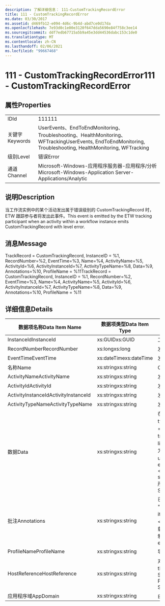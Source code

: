 ```yaml
---
description: 了解详细信息： 111-CustomTrackingRecordError
title: 111 - CustomTrackingRecordError
ms.date: 03/30/2017
ms.assetid: d469fb12-e094-4d6c-9b4d-abd7ce0d17da
ms.openlocfilehash: 7e93d0c1e00e3120f647dda5690e84f758c3ee14
ms.sourcegitcommit: ddf7edb67715a5b9a45e3dd44536dabc153c1de0
ms.translationtype: MT
ms.contentlocale: zh-CN
ms.lasthandoff: 02/06/2021
ms.locfileid: "99667468"
---
```

# <a name="111---customtrackingrecorderror"></a><span data-ttu-id="49787-103">111 - CustomTrackingRecordError</span><span class="sxs-lookup"><span data-stu-id="49787-103">111 - CustomTrackingRecordError</span></span>

## <a name="properties"></a><span data-ttu-id="49787-104">属性</span><span class="sxs-lookup"><span data-stu-id="49787-104">Properties</span></span>  
  
|||  
|-|-|  
|<span data-ttu-id="49787-105">ID</span><span class="sxs-lookup"><span data-stu-id="49787-105">Id</span></span>|<span data-ttu-id="49787-106">111</span><span class="sxs-lookup"><span data-stu-id="49787-106">111</span></span>|  
|<span data-ttu-id="49787-107">关键字</span><span class="sxs-lookup"><span data-stu-id="49787-107">Keywords</span></span>|<span data-ttu-id="49787-108">UserEvents、EndToEndMonitoring、Troubleshooting、HealthMonitoring、WFTracking</span><span class="sxs-lookup"><span data-stu-id="49787-108">UserEvents, EndToEndMonitoring, Troubleshooting, HealthMonitoring, WFTracking</span></span>|  
|<span data-ttu-id="49787-109">级别</span><span class="sxs-lookup"><span data-stu-id="49787-109">Level</span></span>|<span data-ttu-id="49787-110">错误</span><span class="sxs-lookup"><span data-stu-id="49787-110">Error</span></span>|  
|<span data-ttu-id="49787-111">通道</span><span class="sxs-lookup"><span data-stu-id="49787-111">Channel</span></span>|<span data-ttu-id="49787-112">Microsoft-Windows-应用程序服务器-应用程序/分析</span><span class="sxs-lookup"><span data-stu-id="49787-112">Microsoft-Windows-Application Server-Applications/Analytic</span></span>|  
  
## <a name="description"></a><span data-ttu-id="49787-113">说明</span><span class="sxs-lookup"><span data-stu-id="49787-113">Description</span></span>  

 <span data-ttu-id="49787-114">当工作流实例中的某个活动发出属于错误级别的 CustomTrackingRecord 时，ETW 跟踪参与者将发出此事件。</span><span class="sxs-lookup"><span data-stu-id="49787-114">This event is emitted by the ETW tracking participant when an activity within a workflow instance emits CustomTrackingRecord with level error.</span></span>  
  
## <a name="message"></a><span data-ttu-id="49787-115">消息</span><span class="sxs-lookup"><span data-stu-id="49787-115">Message</span></span>  

 <span data-ttu-id="49787-116">TrackRecord = CustomTrackingRecord, InstanceID = %1, RecordNumber=%2, EventTime=%3, Name=%4, ActivityName=%5, ActivityId=%6, ActivityInstanceId=%7, ActivityTypeName=%8, Data=%9, Annotations=%10, ProfileName = %11</span><span class="sxs-lookup"><span data-stu-id="49787-116">TrackRecord = CustomTrackingRecord, InstanceID = %1, RecordNumber=%2, EventTime=%3, Name=%4, ActivityName=%5, ActivityId=%6, ActivityInstanceId=%7, ActivityTypeName=%8, Data=%9, Annotations=%10, ProfileName = %11</span></span>  
  
## <a name="details"></a><span data-ttu-id="49787-117">详细信息</span><span class="sxs-lookup"><span data-stu-id="49787-117">Details</span></span>  
  
|<span data-ttu-id="49787-118">数据项名称</span><span class="sxs-lookup"><span data-stu-id="49787-118">Data Item Name</span></span>|<span data-ttu-id="49787-119">数据项类型</span><span class="sxs-lookup"><span data-stu-id="49787-119">Data Item Type</span></span>|<span data-ttu-id="49787-120">说明</span><span class="sxs-lookup"><span data-stu-id="49787-120">Description</span></span>|  
|--------------------|--------------------|-----------------|  
|<span data-ttu-id="49787-121">InstanceId</span><span class="sxs-lookup"><span data-stu-id="49787-121">InstanceId</span></span>|<span data-ttu-id="49787-122">xs:GUID</span><span class="sxs-lookup"><span data-stu-id="49787-122">xs:GUID</span></span>|<span data-ttu-id="49787-123">工作流的实例 ID</span><span class="sxs-lookup"><span data-stu-id="49787-123">The instance id for the workflow</span></span>|  
|<span data-ttu-id="49787-124">RecordNumber</span><span class="sxs-lookup"><span data-stu-id="49787-124">RecordNumber</span></span>|<span data-ttu-id="49787-125">xs:long</span><span class="sxs-lookup"><span data-stu-id="49787-125">xs:long</span></span>|<span data-ttu-id="49787-126">发出的记录的序列号</span><span class="sxs-lookup"><span data-stu-id="49787-126">The sequence number of the emitted record</span></span>|  
|<span data-ttu-id="49787-127">EventTime</span><span class="sxs-lookup"><span data-stu-id="49787-127">EventTime</span></span>|<span data-ttu-id="49787-128">xs:dateTime</span><span class="sxs-lookup"><span data-stu-id="49787-128">xs:dateTime</span></span>|<span data-ttu-id="49787-129">发出该事件时的 UTC 时间</span><span class="sxs-lookup"><span data-stu-id="49787-129">The time in UTC when the event was emitted</span></span>|  
|<span data-ttu-id="49787-130">名称</span><span class="sxs-lookup"><span data-stu-id="49787-130">Name</span></span>|<span data-ttu-id="49787-131">xs:string</span><span class="sxs-lookup"><span data-stu-id="49787-131">xs:string</span></span>|<span data-ttu-id="49787-132">CustomTrackingRecord 的名称</span><span class="sxs-lookup"><span data-stu-id="49787-132">The name of the CustomTrackingRecord</span></span>|  
|<span data-ttu-id="49787-133">ActivityName</span><span class="sxs-lookup"><span data-stu-id="49787-133">ActivityName</span></span>|<span data-ttu-id="49787-134">xs:string</span><span class="sxs-lookup"><span data-stu-id="49787-134">xs:string</span></span>|<span data-ttu-id="49787-135">发出 CustomTrackingRecord 的活动的名称</span><span class="sxs-lookup"><span data-stu-id="49787-135">The name of the activity that emitted the CustomTrackingRecord</span></span>|  
|<span data-ttu-id="49787-136">ActivityId</span><span class="sxs-lookup"><span data-stu-id="49787-136">ActivityId</span></span>|<span data-ttu-id="49787-137">xs:string</span><span class="sxs-lookup"><span data-stu-id="49787-137">xs:string</span></span>|<span data-ttu-id="49787-138">发出 CustomTrackingRecord 的活动的 ID</span><span class="sxs-lookup"><span data-stu-id="49787-138">The id of the activity that emitted the CustomTrackingRecord</span></span>|  
|<span data-ttu-id="49787-139">ActivityInstanceId</span><span class="sxs-lookup"><span data-stu-id="49787-139">ActivityInstanceId</span></span>|<span data-ttu-id="49787-140">xs:string</span><span class="sxs-lookup"><span data-stu-id="49787-140">xs:string</span></span>|<span data-ttu-id="49787-141">发出 CustomTrackingRecord 的活动的实例 ID</span><span class="sxs-lookup"><span data-stu-id="49787-141">The instance id of the activity that emitted the CustomTrackingRecord</span></span>|  
|<span data-ttu-id="49787-142">ActivityTypeName</span><span class="sxs-lookup"><span data-stu-id="49787-142">ActivityTypeName</span></span>|<span data-ttu-id="49787-143">xs:string</span><span class="sxs-lookup"><span data-stu-id="49787-143">xs:string</span></span>|<span data-ttu-id="49787-144">发出 CustomTrackingRecord 的活动的名称</span><span class="sxs-lookup"><span data-stu-id="49787-144">The name of the activity that emitted the CustomTrackingRecord</span></span>|  
|<span data-ttu-id="49787-145">数据</span><span class="sxs-lookup"><span data-stu-id="49787-145">Data</span></span>|<span data-ttu-id="49787-146">xs:string</span><span class="sxs-lookup"><span data-stu-id="49787-146">xs:string</span></span>|<span data-ttu-id="49787-147">在此事件中跟踪的数据。</span><span class="sxs-lookup"><span data-stu-id="49787-147">The data that was tracked with this event.</span></span>  <span data-ttu-id="49787-148">值存储在 xml 元素中，格式为 \<items> \< item  name = "dataName" type="System.String"> dataValue \</item> \</items> 。</span><span class="sxs-lookup"><span data-stu-id="49787-148">The values are stored in an xml element in the format \<items>\< item  name = "dataName" type="System.String">dataValue\</item>\</items>.</span></span>  <span data-ttu-id="49787-149">如果未跟踪任何数据，则该字符串包含 \<items/> 。</span><span class="sxs-lookup"><span data-stu-id="49787-149">If no data was tracked then the string contains \<items/>.</span></span> <span data-ttu-id="49787-150">ETW 事件大小受到 ETW 缓冲区大小或 ETW 事件最大负载的限制。</span><span class="sxs-lookup"><span data-stu-id="49787-150">The ETW event size is limited by the ETW buffer size or the max payload for an ETW event.</span></span> <span data-ttu-id="49787-151">如果事件的大小超出 ETW 限制，则通过删除批注并将数据值替换为 ... 来截断事件。 \<items> \</items> 以下类型作为其值存储，由 ToString ( # A1; 返回string、char、bool、int、short、long、uint、ushort、ulong、System.web、float、double、system.exception、system.exception、system.object。</span><span class="sxs-lookup"><span data-stu-id="49787-151">If the size of the event exceeds the ETW limits, then the event is truncated by dropping the annotations and replacing the data value with \<items>...\</items>.  The following types are stored as their value as returned by ToString(); string,char,bool,int,short,long,uint,ushort,ulong,System.Single,float,double,System.Guid,System.DateTimeOffset,System.DateTime.</span></span>  <span data-ttu-id="49787-152">所有其他类型使用 System.Runtime.Serialization.NetDataContractSerializer 进行序列化。</span><span class="sxs-lookup"><span data-stu-id="49787-152">All other types are serialized using System.Runtime.Serialization.NetDataContractSerializer.</span></span>|  
|<span data-ttu-id="49787-153">批注</span><span class="sxs-lookup"><span data-stu-id="49787-153">Annotations</span></span>|<span data-ttu-id="49787-154">xs:string</span><span class="sxs-lookup"><span data-stu-id="49787-154">xs:string</span></span>|<span data-ttu-id="49787-155">已添加到此事件中的批注。</span><span class="sxs-lookup"><span data-stu-id="49787-155">The annotations that were added to this event.</span></span>  <span data-ttu-id="49787-156">值存储在 xml 元素中，格式为 \<items> \< item  name = "annotationName" type="System.String"> a \</item> \</items> 。</span><span class="sxs-lookup"><span data-stu-id="49787-156">The values are stored in an xml element in the format \<items>\< item  name = "annotationName" type="System.String">annotationValue\</item>\</items>.</span></span>  <span data-ttu-id="49787-157">如果未指定任何批注，则该字符串包含 \<items/> 。</span><span class="sxs-lookup"><span data-stu-id="49787-157">If no annotations are specified then the string contains \<items/>.</span></span> <span data-ttu-id="49787-158">ETW 事件大小受到 ETW 缓冲区大小或 ETW 事件最大负载的限制。</span><span class="sxs-lookup"><span data-stu-id="49787-158">The ETW event size is limited by the ETW buffer size or the max payload for an ETW event.</span></span> <span data-ttu-id="49787-159">如果事件的大小超过 ETW 限制，则通过删除批注并将批注值替换为 ... 来截断事件。 \<items> \</items></span><span class="sxs-lookup"><span data-stu-id="49787-159">If the size of the event exceeds the ETW limits, then the event is truncated by dropping the annotations and replacing the annotation value with \<items>...\</items>.</span></span>|  
|<span data-ttu-id="49787-160">ProfileName</span><span class="sxs-lookup"><span data-stu-id="49787-160">ProfileName</span></span>|<span data-ttu-id="49787-161">xs:string</span><span class="sxs-lookup"><span data-stu-id="49787-161">xs:string</span></span>|<span data-ttu-id="49787-162">导致发出此事件的跟踪配置文件的名称</span><span class="sxs-lookup"><span data-stu-id="49787-162">The name or the tracking profile that resulted in this event being emitted</span></span>|  
|<span data-ttu-id="49787-163">HostReference</span><span class="sxs-lookup"><span data-stu-id="49787-163">HostReference</span></span>|<span data-ttu-id="49787-164">xs:string</span><span class="sxs-lookup"><span data-stu-id="49787-164">xs:string</span></span>|<span data-ttu-id="49787-165">对于 Web 承载的服务，此字段唯一标识 Web 层次结构中的服务。</span><span class="sxs-lookup"><span data-stu-id="49787-165">For web hosted services, this field uniquely identifies the service in the web hierarchy.</span></span>  <span data-ttu-id="49787-166">其格式定义为 "网站名称应用程序虚拟路径&#124;服务虚拟路径&#124;ServiceName" 示例： "Default Web Site//Calculatorapplication&#124;/CalculatorService.svc&#124;CalculatorService"</span><span class="sxs-lookup"><span data-stu-id="49787-166">Its format is defined as 'Web Site Name Application Virtual Path&#124;Service Virtual Path&#124;ServiceName' Example: 'Default Web Site/CalculatorApplication&#124;/CalculatorService.svc&#124;CalculatorService'</span></span>|  
|<span data-ttu-id="49787-167">应用程序域</span><span class="sxs-lookup"><span data-stu-id="49787-167">AppDomain</span></span>|<span data-ttu-id="49787-168">xs:string</span><span class="sxs-lookup"><span data-stu-id="49787-168">xs:string</span></span>|<span data-ttu-id="49787-169">由 AppDomain.CurrentDomain.FriendlyName 返回的字符串。</span><span class="sxs-lookup"><span data-stu-id="49787-169">The string returned by AppDomain.CurrentDomain.FriendlyName.</span></span>|
